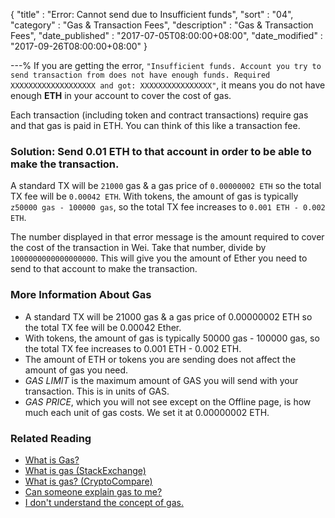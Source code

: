 {
"title"       : "Error: Cannot send due to Insufficient funds",
"sort"        : "04",
"category"    : "Gas & Transaction Fees",
"description" : "Gas & Transaction Fees",
"date_published" : "2017-07-05T08:00:00+08:00",
"date_modified"  : "2017-09-26T08:00:00+08:00"
}

---%
If you are getting the error, `"Insufficient funds. Account you try to send transaction from does not have enough funds. Required XXXXXXXXXXXXXXXXXXX and got: XXXXXXXXXXXXXXXX"`, it means you do not have enough **ETH** in your account to cover the cost of gas.

Each transaction (including token and contract transactions) require gas and that gas is paid in ETH. You can think of this like a transaction fee.

### Solution: Send 0.01 ETH to that account in order to be able to make the transaction.

A standard TX will be `21000` gas & a gas price of `0.00000002 ETH` so the total TX fee will be `0.00042 ETH`. With tokens, the amount of gas is typically `z50000 gas - 100000 gas`, so the total TX fee increases to `0.001 ETH - 0.002 ETH`.

The number displayed in that error message is the amount required to cover the cost of the transaction in Wei. Take that number, divide by `1000000000000000000`. This will give you the amount of Ether you need to send to that account to make the transaction.

### More Information About Gas

*   A standard TX will be 21000 gas & a gas price of 0.00000002 ETH so the total TX fee will be 0.00042 Ether.
*   With tokens, the amount of gas is typically 50000 gas - 100000 gas, so the total TX fee increases to 0.001 ETH - 0.002 ETH.
*   The amount of ETH or tokens you are sending <span>does not</span> affect the amount of gas you need.
*   _GAS LIMIT_ is the maximum amount of GAS you will send with your transaction. This is in units of GAS.
*   _GAS PRICE_, which you will not see except on the Offline page, is how much each unit of gas costs. We set it at 0.00000002 ETH.

### Related Reading

*   [What is Gas?](https://myetherwallet.github.io/knowledge-base/gas/what-is-gas-ethereum.html)
*   [What is gas (StackExchange)](https://ethereum.stackexchange.com/questions/3/what-is-gas-and-transaction-fee-in-ethereum)
*   [What is gas? (CryptoCompare)](https://www.cryptocompare.com/coins/guides/what-is-the-gas-in-ethereum/)
*   [Can someone explain gas to me?](https://www.reddit.com/r/ethereum/comments/271qdz/can_someone_explain_the_concept_of_gas_in_ethereum/)
*   [I don't understand the concept of gas.](https://www.reddit.com/r/ethereum/comments/3fnpr1/can_someone_possibly_explain_the_concept_of/)

